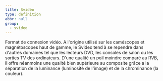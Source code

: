 ```yaml
---
title: Svidéo
type: definition
abbr: null
group:
  - svideo
---
```

Format de connexion vidéo. A l'origine utilisé sur les caméscopes et magnétoscopes haut de gamme, le Svideo tend à se rependre dans d'autres domaines tel que les lecteurs DVD, les consoles de salon ou les sorties TV des ordinateurs. D'une qualité un poil moindre comparé au RVB, il offre néanmoins une qualité bien supérieure au composite grâce a la séparation de la luminance (luminosité de l'image) et de la chrominance (la couleur).
